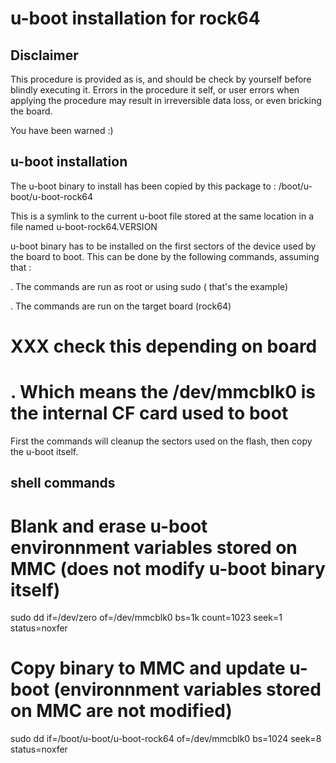 # u-boot installation for rock64

## Disclaimer

This procedure is provided as is, and should be check by yourself before
blindly executing it. Errors in the procedure it self, or user errors when
applying the procedure may result in irreversible data loss, or even bricking
the board.

You have been warned :)

## u-boot installation

The u-boot binary to install has been copied by this package to :
/boot/u-boot/u-boot-rock64

This is a symlink to the current u-boot file stored at the same location in a
file named u-boot-rock64.VERSION

u-boot binary has to be installed on the first sectors of the device used by
the board to boot. This can be done by the following commands, assuming that :

. The commands are run as root or using sudo ( that's the example)

. The commands are run on the target board (rock64)

# XXX check this depending on board
# . Which means the /dev/mmcblk0 is the internal CF card used to boot

First the commands will cleanup the sectors used on the flash, then copy the
u-boot itself.


## shell commands

# Blank and erase u-boot environnment variables stored on MMC (does not modify u-boot binary itself)
sudo dd if=/dev/zero of=/dev/mmcblk0 bs=1k count=1023 seek=1 status=noxfer

# Copy binary to MMC and update u-boot (environnment variables stored on MMC are not modified)
sudo dd if=/boot/u-boot/u-boot-rock64 of=/dev/mmcblk0 bs=1024 seek=8 status=noxfer
